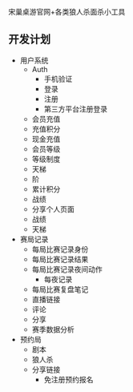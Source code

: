 宋巢桌游官网+各类狼人杀面杀小工具

## 开发计划

- 用户系统
  - Auth
    - 手机验证
    - 登录
    - 注册
    - 第三方平台注册登录
  - 会员充值
  - 充值积分
  - 现金充值
  - 会员等级
  - 等级制度
  - 天梯
  - 阶
  - 累计积分
  - 战绩
  - 分享个人页面
  - 战绩
  - 天梯
- 赛局记录
  - 每局比赛记录身份
  - 每局比赛记录结果
  - 每局比赛记录夜间动作
    - 每夜记录
  - 每局比赛复盘笔记
  - 直播链接
  - 评论
  - 分享
  - 赛季数据分析
- 预约局
  - 剧本
  - 狼人杀
  - 分享链接
    - 免注册预约报名
